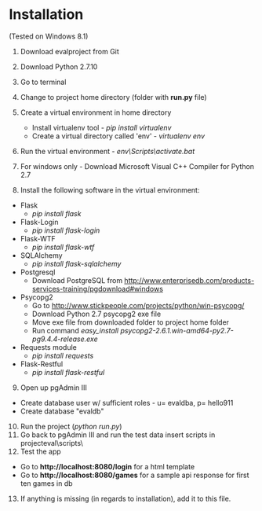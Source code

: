 Installation
============

(Tested on Windows 8.1)

1. Download evalproject from Git

2. Download Python 2.7.10

3. Go to terminal

4. Change to project home directory (folder with **run.py** file)

5.  Create a virtual environment in home directory
    - Install virtualenv tool - *pip install virtualenv*
    - Create a virtual directory called 'env' - *virtualenv env*

6.  Run the virtual environment - *env\Scripts\activate.bat*

7. For windows only - Download Microsoft Visual C++ Compiler for Python 2.7

8. Install the following software in the virtual environment:
  - Flask
    - *pip install flask*
  - Flask-Login
    - *pip install flask-login*
  - Flask-WTF
    - *pip install flask-wtf*
  - SQLAlchemy
    - *pip install flask-sqlalchemy*
  - Postgresql
    - Download PostgreSQL from 
      http://www.enterprisedb.com/products-services-training/pgdownload#windows
  - Psycopg2
    - Go to http://www.stickpeople.com/projects/python/win-psycopg/
    - Download Python 2.7 psycopg2 exe file
    - Move exe file from downloaded folder to project home folder
    - Run command *easy_install psycopg2-2.6.1.win-amd64-py2.7-pg9.4.4-release.exe*
  - Requests module
    - *pip install requests*
  - Flask-Restful
    - *pip install flask-restful*
9. Open up pgAdmin III
  - Create database user w/ sufficient roles - u= evaldba, p= hello911
  - Create database "evaldb"
10. Run the project (*python run.py*)
11. Go back to pgAdmin III and run the test data insert scripts in projecteval\scripts\
12. Test the app 
  - Go to **http://localhost:8080/login** for a html template 
  - Go to **http://localhost:8080/games** for a sample api response for first ten games in db
13. If anything is missing (in regards to installation), add 
   it to this file.
